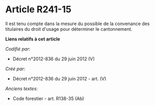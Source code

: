 # Article R241-15

Il est tenu compte dans la mesure du possible de la convenance des titulaires du droit d'usage pour déterminer le
cantonnement.

**Liens relatifs à cet article**

_Codifié par_:

  - Décret n°2012-836 du 29 juin 2012 (V)

_Créé par_:

  - Décret n°2012-836 du 29 juin 2012 - art. (V)

_Anciens textes_:

  - Code forestier - art. R138-35 (Ab)
